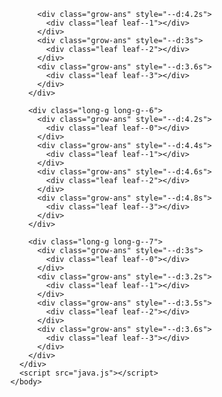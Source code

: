             <div class="grow-ans" style="--d:4.2s">
              <div class="leaf leaf--1"></div>
            </div>
            <div class="grow-ans" style="--d:3s">
              <div class="leaf leaf--2"></div>
            </div>
            <div class="grow-ans" style="--d:3.6s">
              <div class="leaf leaf--3"></div>
            </div>
          </div>
      
          <div class="long-g long-g--6">
            <div class="grow-ans" style="--d:4.2s">
              <div class="leaf leaf--0"></div>
            </div>
            <div class="grow-ans" style="--d:4.4s">
              <div class="leaf leaf--1"></div>
            </div>
            <div class="grow-ans" style="--d:4.6s">
              <div class="leaf leaf--2"></div>
            </div>
            <div class="grow-ans" style="--d:4.8s">
              <div class="leaf leaf--3"></div>
            </div>
          </div>
      
          <div class="long-g long-g--7">
            <div class="grow-ans" style="--d:3s">
              <div class="leaf leaf--0"></div>
            </div>
            <div class="grow-ans" style="--d:3.2s">
              <div class="leaf leaf--1"></div>
            </div>
            <div class="grow-ans" style="--d:3.5s">
              <div class="leaf leaf--2"></div>
            </div>
            <div class="grow-ans" style="--d:3.6s">
              <div class="leaf leaf--3"></div>
            </div>
          </div>
        </div>
        <script src="java.js"></script>
      </body>

</html>

